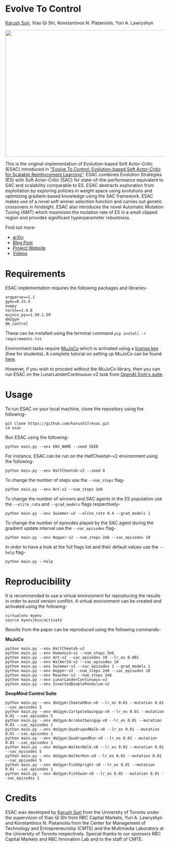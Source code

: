 # Evolve To Control
[Karush Suri](https://karush17.github.io/), Xiao Qi Shi, Konstantinos N. Plataniotis, Yuri A. Lawryshyn

<p align="center"><img src="/images/schematic.gif"  height="400" width="650"/></p>

This is the original implementation of Evolution-based Soft Actor-Critic (ESAC) introduced in ["Evolve To Control: Evolution-based Soft Actor-Critic for Scalable Reinforcement Learning"](https://arxiv.org/). ESAC combines Evolution Strategies (ES) with Soft Actor-Critic (SAC) for state-of-the-performance equivalent to SAC and scalability comparable to ES. ESAC abstracts exploration from exploitation by exploring policies in weight space using evolutions and optimizing gradient-based knowledge using the SAC framework. ESAC makes use of a novel soft winner selection function and carries out genetic crossovers in hindsight. ESAC also introduces the novel Automatic Mutation Tuning (AMT) which maximizes the mutation rate of ES in a small clipped region and provides significant hyperparameter robustness.  

Find out more-
* [arXiv](https://arxiv.org/)
* [Blog Post](https://karush17.github.io/esac-web/blog.html)
* [Project Website](https://karush17.github.io/esac-web/)
* [Videos](https://karush17.github.io/esac-web/videos.html)

<!-- If you find our algorithm helpful then please cite the following-  

```

``` -->

# Requirements

ESAC implementation requires the following packages and libraries- 
```
argparse==1.1
gym==0.15.4
numpy
torch==1.4.0
mujoco_py==1.50.1.59
dm2gym
dm_control
```
These can be installed using the terminal command `pip install -r requirements.txt`.

Environment tasks require [MuJoCo](http://www.mujoco.org/index.html) which is activated using a [license key](https://www.roboti.us/license.html) (free for students). A complete tutorial on setting up MuJoCo can be found [here](https://github.com/reinforcement-learning-kr/pg_travel/wiki/Installing-Mujoco-py-on-Linux).  

However, if you wish to proceed without the MuJoCo library, then you can run ESAC on the LunarLanderContinuous-v2 task from [OpenAI Gym's suite](https://github.com/openai/gym).  

# Usage

To run ESAC on your local machine, clone the repository using the following- 
```
git clone https://github.com/karush17/esac.git
cd esac
```

Run ESAC using the following-  
```
python main.py --env ENV_NAME --seed SEED
```

For instance, ESAC can be run on the HalfCheetah-v2 environment using the following-
```
python main.py --env HalfCheetah-v2 --seed 0
```

To change the number of steps use the `--num_steps` flag-
```
python main.py --env Ant-v2 --num_steps 2e6
```

To change the number of winners and SAC agents in the ES population use the `--elite_rate` and `--grad_models` flags respectively-
```
python main.py --env Swimmer-v2 --elite_rate 0.4 --grad_models 1
```

To change the number of episodes played by the SAC agent during the gradient update interval use the `--sac_episodes` flag-
```
python main.py --env Hopper-v2 --num_steps 2e6 --sac_episodes 10
```

In order to have a look at the full flags list and their default values use the `--help` flag-
```
python main.py --help
```

# Reproducibility

It is recommended to use a virtual environment for reproducing the results in order to avoid version conflict. A virtual environment can be created and activated using the following-
```
virtualenv myenv
source myenv/bin/activate
```

Results from the paper can be reproduced using the following commands-  

__MuJoCo__

```
python main.py --env HalfCheetah-v2
python main.py --env Humanoid-v2 --num_steps 5e6
python main.py --env Ant-v2 --sac_episodes 10 --lr_es 0.001
python main.py --env Walker2d-v2 --sac_episodes 10
python main.py --env Swimmer-v2 --sac_episodes 1 --grad_models 1
python main.py --env Hopper-v2 --num_steps 2e6 --sac_episodes 10
python main.py --env Reacher-v2 --num_steps 2e6
python main.py --env LunarLanderContinuous-v2
python main.py --env InvertedDoublePendulum-v2
```

__DeepMind Control Suite__

```
python main.py --env dm2gym:CheetahRun-v0 --lr_es 0.01 --mutation 0.01 --sac_episodes 1
python main.py --env dm2gym:CartpoleSwingup-v0 --lr_es 0.01 --mutation 0.01 --sac_episodes 5
python main.py --env dm2gym:AcrobotSwingup-v0 --lr_es 0.01 --mutation 0.01 --sac_episodes 1
python main.py --env dm2gym:QuadrupedWalk-v0 --lr_es 0.01 --mutation 0.01 --sac_episodes 1
python main.py --env dm2gym:QuadrupedRun-v0 --lr_es 0.01 --mutation 0.01 --sac_episodes 1
python main.py --env dm2gym:WalkerWalk-v0 --lr_es 0.01 --mutation 0.01 --sac_episodes 5
python main.py --env dm2gym:WalkerRun-v0 --lr_es 0.01 --mutation 0.01 --sac_episodes 5
python main.py --env dm2gym:FishUpright-v0 --lr_es 0.01 --mutation 0.01 --sac_episodes 1
python main.py --env dm2gym:FishSwim-v0 --lr_es 0.01 --mutation 0.01 --sac_episodes 1
```

# Credits
ESAC was developed by [Karush Suri](https://karush17.github.io/) from the University of Toronto under the supervision of Xiao Qi Shi from RBC Captial Markets, Yuri A. Lawryshyn and Konstantinos N. Plataniotis from the Center for Management of Technology and Entrepreneurship (CMTE) and the Multimedia Laboratory at the University of Toronto respectively. Special thanks to our sponsors RBC Capital Markets and RBC Innovation Lab and to the staff of CMTE. 


